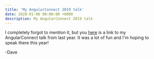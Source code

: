 ```yaml
---
title: 'My AngularConnect 2019 talk'
date: 2020-01-06 00:00:00 +0000
description: My AngularConnect 2019 talk
---
```


I completely forgot to mention it, but you [here](https://www.youtube.com/watch?v=9C1QWwlHi0w) is a link to my AngularConnect talk from last year. It was a lot of fun and I'm hoping to speak there this year!

-Dave
